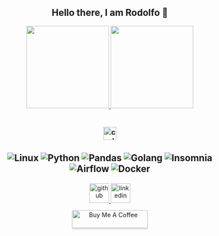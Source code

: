 <h2 align="center"> Hello there, I am Rodolfo 👋 </h2>

<div align="center">
<a href="https://github.com/rodolfo0259">
  <img src="https://github-readme-stats.vercel.app/api/top-langs/?username=rodolfo0259&layout=compact&langs_count=4&theme=react" height="190em"/>
  <img height="190em" src="https://github-readme-stats.vercel.app/api?username=rodolfo0259&show_icons=true&theme=react&include_all_commits=true&count_private=true"/>
</a>
</div>

<br>

<h3 align="center">

  <a href="https://www.codewars.com/users/rodolfo0259">
    <img src="https://www.codewars.com/users/rodolfo0259/badges/micro" alt='codewars' height='30'>
  </a>
</h3>


<h2 align="center">

![Linux](https://img.shields.io/badge/Linux-FCC624?style=for-the-badge&logo=linux&logoColor=black)
![Python](https://img.shields.io/badge/python-3670A0?style=for-the-badge&logo=python&logoColor=ffdd54)
![Pandas](https://img.shields.io/badge/pandas-%23150458.svg?style=for-the-badge&logo=pandas)
![Golang](https://img.shields.io/badge/Go-017CEE?style=for-the-badge&logo=go&logoColor=white)
![Insomnia](https://img.shields.io/badge/Insomnia-black?style=for-the-badge&logo=insomnia&logoColor=5849BE)
![Airflow](https://img.shields.io/badge/Airflow-017CEE?style=for-the-badge&logo=Apache%20Airflow&logoColor=white)
![Docker](https://img.shields.io/badge/docker-%230db7ed.svg?style=for-the-badge&logo=docker&logoColor=white)
<!--
![Rust](https://img.shields.io/badge/Rust-000000?style=for-the-badge&logo=rust&logoColor=white)
![Neovim](https://img.shields.io/badge/NeoVim-%2357A143.svg?&style=for-the-badge&logo=neovim&logoColor=white)
![NodeJS](https://img.shields.io/badge/node.js-6DA55F?style=for-the-badge&logo=node.js&logoColor=white)
![React](https://img.shields.io/badge/react-%2320232a.svg?style=for-the-badge&logo=react&logoColor=%2361DAFB)
![TypeScript](https://img.shields.io/badge/typescript-%23007ACC.svg?style=for-the-badge&logo=typescript&logoColor=white)
-->
</h2>

<p align="center">
  <a href="https://github.com/rodolfo0259"> 
    <img src='https://cdn.jsdelivr.net/npm/simple-icons@3.0.1/icons/github.svg' alt='github' height='45'> 
  </a>
  <a href="https://www.linkedin.com/in/rodolfo-contieri-113b661a0"> 
    <img src='https://cdn.jsdelivr.net/npm/simple-icons@3.0.1/icons/linkedin.svg' alt='linkedin' height='45'> 
  </a>
  <!--
  <a href="https://www.codewars.com/users/rodolfo0259">
    <img src="https://cdn.jsdelivr.net/npm/simple-icons@3.0.1/icons/codewars.svg" alt='codewars' height='45'>
  </a>
-->
</p>
<p align="center">
  <a href="https://buymeacoffee.com/rodolfo0259" target="_blank"><img src="https://www.buymeacoffee.com/assets/img/custom_images/orange_img.png" alt="Buy Me A Coffee" style="height: 41px !important;width: 174px !important;box-shadow: 0px 3px 2px 0px rgba(190, 190, 190, 0.5) !important;-webkit-box-shadow: 0px 3px 2px 0px rgba(190, 190, 190, 0.5) !important;" ></a>
</p>





<!-- Comments

[<img src='https://raw.githubusercontent.com/rahulbanerjee26/githubAboutMeGenerator/main/icons/linked-in-alt.svg' alt='linkedin' height='40'>](https://www.linkedin.com/in/rodolfo-baldin-113b661a0)
**rodolfo0259/rodolfo0259** is a ✨ _special_ ✨ repository because its `README.md` (this file) appears on your GitHub profile.

Badges -> https://github.com/Ileriayo/markdown-badges
![Python](https://img.shields.io/badge/python-3670A0?style=for-the-badge&logo=python&logoColor=ffdd54)
![Pandas](https://img.shields.io/badge/pandas-%23150458.svg?style=for-the-badge&logo=pandas&logoColor=white)


  
Here are some ideas to get you started:

- 🔭 I’m currently working on ...
- 🌱 I’m currently learning ...
- 👯 I’m looking to collaborate on ...
- 🤔 I’m looking for help with ...
- 💬 Ask me about ...
- 📫 How to reach me: ...
- 😄 Pronouns: ...
- ⚡ Fun fact: ...

python logo [<img width ='32px' src ='https://raw.githubusercontent.com/rahulbanerjee26/githubAboutMeGenerator/main/icons/python.svg'>](https://github.com/rodolfo0259)

-->
